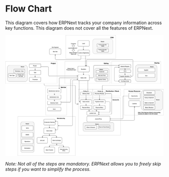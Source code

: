 
# Flow Chart



This diagram covers how ERPNext tracks your company information across key
functions. This diagram does not cover all the features of ERPNext.


![Workflow](/files/overview-flow.png)


*Note: Not all of the steps are mandatory. ERPNext allows you to freely skip
steps if you want to simplify the process.*




